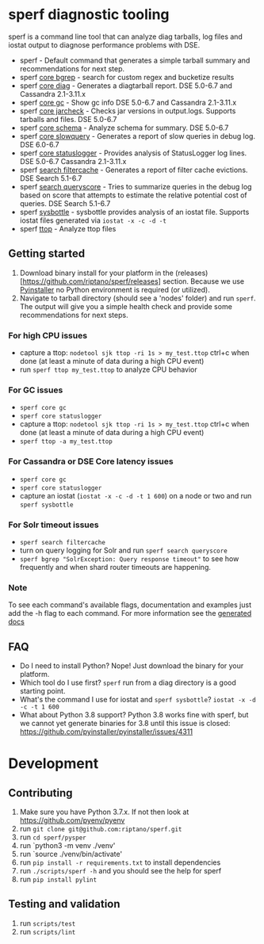 # sperf diagnostic tooling

sperf is a command line tool that can analyze diag tarballs, log files and iostat output to diagnose performance problems with DSE.

* sperf  - Default command that generates a simple tarball summary and recommendations for next step.
* sperf [core bgrep](docs/commands/core/bgrep.md) - search for custom regex and bucketize results
* sperf [core diag](docs/commands/core/diag.md) - Generates a diagtarball report. DSE 5.0-6.7 and Cassandra 2.1-3.11.x
* sperf [core gc](docs/commands/core/gc.md) - Show gc info DSE 5.0-6.7 and Cassandra 2.1-3.11.x
* sperf [core jarcheck](docs/commands/core/jarcheck.md) - Checks jar versions in output.logs. Supports tarballs and files. DSE 5.0-6.7
* sperf [core schema](docs/commands/core/schema.md) - Analyze schema for summary. DSE 5.0-6.7
* sperf [core slowquery](docs/commands/core/slowquery.md) - Generates a report of slow queries in debug log. DSE 6.0-6.7
* sperf [core statuslogger](docs/commands/core/statuslogger.md) - Provides analysis of StatusLogger log lines. DSE 5.0-6.7 Cassandra 2.1-3.11.x
* sperf [search filtercache](docs/commands/search/filtercache.md) - Generates a report of filter cache evictions. DSE Search 5.1-6.7
* sperf [search queryscore](docs/commands/search/queryscore.md) - Tries to summarize queries in the debug log based on score that attempts to estimate the relative potential cost of queries. DSE Search 5.1-6.7
* sperf [sysbottle](docs/commands/sysbottle.md) - sysbottle provides analysis of an iostat file. Supports iostat files generated via `iostat -x -c -d -t`
* sperf [ttop](docs/commands/ttop.md) - Analyze ttop files

## Getting started

1. Download binary install for your platform in the (releases)[https://github.com/riptano/sperf/releases] section. Because we use [Pyinstaller](https://www.pyinstaller.org) no Python environment is required (or utilized).
2. Navigate to tarball directory (should see a 'nodes' folder) and run `sperf`. The output will give you a simple health check and provide some recommendations for next steps.

### For high CPU issues

* capture a ttop: `nodetool sjk ttop -ri 1s > my_test.ttop` ctrl+c when done (at least a minute of data during a high CPU event)
* run `sperf ttop my_test.ttop` to analyze CPU behavior

### For GC issues

* `sperf core gc` 
* `sperf core statuslogger`
* capture a ttop: `nodetool sjk ttop -ri 1s > my_test.ttop` ctrl+c when done (at least a minute of data during a high CPU event)
* `sperf ttop -a my_test.ttop`

### For Cassandra or DSE Core latency issues

* `sperf core gc`
* `sperf core statuslogger` 
* capture an iostat (`iostat -x -c -d -t 1 600`) on a node or two and run `sperf sysbottle`

### For Solr timeout issues

* `sperf search filtercache`
* turn on query logging for Solr and run `sperf search queryscore`
* `sperf bgrep "SolrException: Query response timeout"` to see how frequently and when shard router timeouts are happening.

### Note

To see each command's available flags, documentation and examples just add the -h flag to each command. For more information see the [generated docs](docs/commands/)

## FAQ

* Do I need to install Python? Nope! Just download the binary for your platform.
* Which tool do I use first? `sperf` run from a diag directory is a good starting point.
* What's the command I use for iostat and `sperf sysbottle`? `iostat -x -d -c -t 1 600`
* What about Python 3.8 support? Python 3.8 works fine with sperf, but we cannot yet generate binaries for 3.8 until this issue is closed: https://github.com/pyinstaller/pyinstaller/issues/4311

# Development

## Contributing

1. Make sure you have Python 3.7.x. If not then look at https://github.com/pyenv/pyenv
2. run `git clone git@github.com:riptano/sperf.git`
3. run `cd sperf/pysper`
4. run `python3 -m venv ./venv'
5. run `source ./venv/bin/activate'
6. run `pip install -r requirements.txt` to install dependencies
7. run `./scripts/sperf -h` and you should see the help for sperf
8. run `pip install pylint`

## Testing and validation

1. run `scripts/test`
2. run `scripts/lint`
